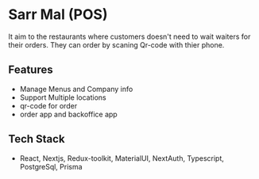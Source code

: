 # Sarr Mal (POS)

It aim to the restaurants where customers doesn't need to wait waiters for their orders. They can order by scaning Qr-code with thier phone.

## Features

- Manage Menus and Company info
- Support Multiple locations
- qr-code for order
- order app and backoffice app

## Tech Stack

- React, Nextjs, Redux-toolkit, MaterialUI, NextAuth, Typescript, PostgreSql, Prisma
